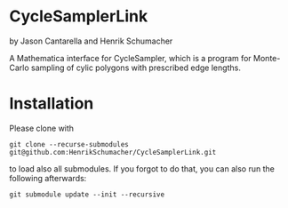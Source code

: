# CycleSamplerLink
by Jason Cantarella and Henrik Schumacher


A Mathematica interface for CycleSampler, which is a program for Monte-Carlo sampling of cylic polygons with prescribed edge lengths.

# Installation

Please clone with

    git clone --recurse-submodules git@github.com:HenrikSchumacher/CycleSamplerLink.git

to load also all submodules. If you forgot to do that, you can also run the following afterwards:

    git submodule update --init --recursive
